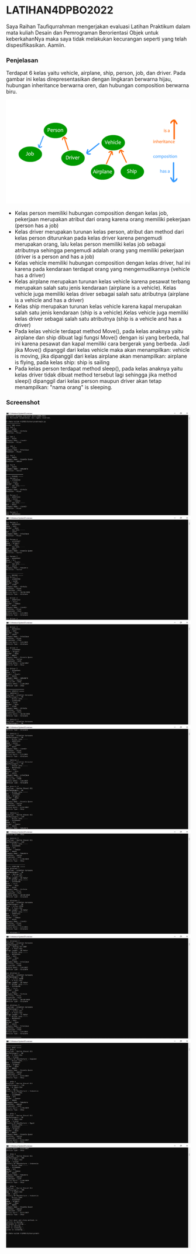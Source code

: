# LATIHAN4DPBO2022

Saya Raihan Taufiqurrahman mengerjakan evaluasi Latihan Praktikum dalam mata kuliah Desain dan Pemrograman Berorientasi Objek untuk keberkahanNya maka saya tidak melakukan kecurangan seperti yang telah dispesifikasikan. Aamiin.

### Penjelasan
Terdapat 6 kelas yaitu vehicle, airplane, ship, person, job, dan driver. Pada gambar ini kelas direpresentasikan dengan lingkaran berwarna hijau, hubungan inheritance berwarna oren, dan hubungan composition berwarna biru.

![gambar_penjelasan](https://github.com/raihantaufiq/LATIHAN4DPBO2022/blob/main/Hubungan%20antar%20kelas.png?raw=true)

- Kelas person memiliki hubungan composition dengan kelas job, pekerjaan merupakan atribut dari orang karena orang memiliki pekerjaan (person has a job)
- Kelas driver merupakan turunan kelas person, atribut dan method dari kelas person diturunkan pada kelas driver karena pengemudi merupakan orang, lalu kelas person memiliki kelas job sebagai atributnya sehingga pengemudi adalah orang yang memiliki pekerjaan (driver is a person and has a job)
- Kelas vehicle memiliki hubungan composition dengan kelas driver, hal ini karena pada kendaraan terdapat orang yang mengemudikannya (vehicle has a driver)
- Kelas airplane merupakan turunan kelas vehicle karena pesawat terbang merupakan salah satu jenis kendaraan (airplane is a vehicle). Kelas vehicle juga memiliki kelas driver sebagai salah satu atributnya (airplane is a vehicle and has a driver)
- Kelas ship merupakan turunan kelas vehicle karena kapal merupakan salah satu jenis kendaraan (ship is a vehicle).Kelas vehicle juga memiliki kelas driver sebagai salah satu atributnya (ship is a vehicle and has a driver)
- Pada kelas vehicle terdapat method Move(), pada kelas anaknya yaitu airplane dan ship dibuat lagi fungsi Move() dengan isi yang berbeda, hal ini karena pesawat dan kapal memiliki cara bergerak yang berbeda. Jadi jika Move() dipanggil dari kelas vehicle maka akan menampilkan: vehicle is moving, jika dipanggil dari kelas airplane akan menampilkan: airplane is flying, pada kelas ship: ship is sailing
- Pada kelas person terdapat method sleep(), pada kelas anaknya yaitu kelas driver tidak dibuat method tersebut lagi sehingga jika method sleep() dipanggil dari kelas person maupun driver akan tetap menampilkan: "nama orang" is sleeping.


### Screenshot
![1](https://github.com/raihantaufiq/LATIHAN4DPBO2022/blob/main/Screenshot%20(1).png?raw=true)
![2](https://github.com/raihantaufiq/LATIHAN4DPBO2022/blob/main/Screenshot%20(2).png?raw=true)
![3](https://github.com/raihantaufiq/LATIHAN4DPBO2022/blob/main/Screenshot%20(3).png?raw=true)
![4](https://github.com/raihantaufiq/LATIHAN4DPBO2022/blob/main/Screenshot%20(4).png?raw=true)
![5](https://github.com/raihantaufiq/LATIHAN4DPBO2022/blob/main/Screenshot%20(5).png?raw=true)
![6](https://github.com/raihantaufiq/LATIHAN4DPBO2022/blob/main/Screenshot%20(6).png?raw=true)
![7](https://github.com/raihantaufiq/LATIHAN4DPBO2022/blob/main/Screenshot%20(7).png?raw=true)
![8](https://github.com/raihantaufiq/LATIHAN4DPBO2022/blob/main/Screenshot%20(8).png?raw=true)
